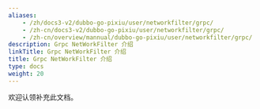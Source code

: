 ```yaml
---
aliases:
    - /zh/docs3-v2/dubbo-go-pixiu/user/networkfilter/grpc/
    - /zh-cn/docs3-v2/dubbo-go-pixiu/user/networkfilter/grpc/
    - /zh-cn/overview/mannual/dubbo-go-pixiu/user/networkfilter/grpc/
description: Grpc NetWorkFilter 介绍
linkTitle: Grpc NetWorkFilter 介绍
title: Grpc NetWorkFilter 介绍
type: docs
weight: 20
---
```







欢迎认领补充此文档。